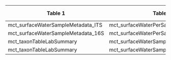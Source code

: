 |Table 1|Table 2|Join by field(s)|
|------------------------|------------------------|-------------------------------|
mct\_surfaceWaterSampleMetadata\_ITS|mct\_surfaceWaterPerSampleTaxonomy\_ITS|dnaSampleID
mct\_surfaceWaterSampleMetadata\_16S|mct\_surfaceWaterPerSampleTaxonomy\_16S|dnaSampleID
mct\_taxonTableLabSummary|mct\_surfaceWaterSampleMetadata\_ITS|codeVersion
mct\_taxonTableLabSummary|mct\_surfaceWaterSampleMetadata\_16S|codeVersion
